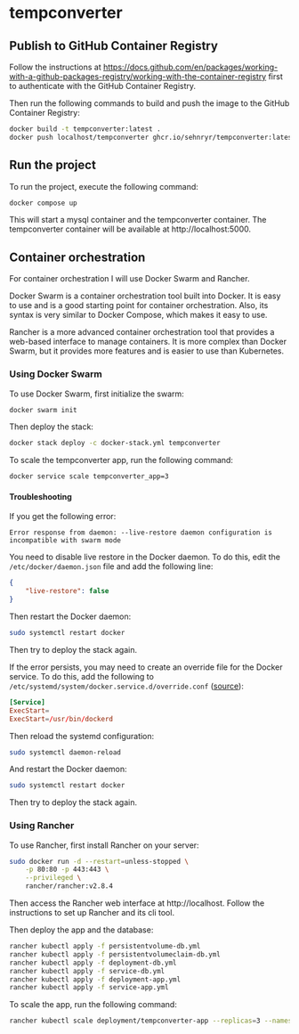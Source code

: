 # tempconverter

## Publish to GitHub Container Registry

Follow the instructions at https://docs.github.com/en/packages/working-with-a-github-packages-registry/working-with-the-container-registry
first to authenticate with the GitHub Container Registry.

Then run the following commands to build and push the image to the GitHub Container Registry:

```bash
docker build -t tempconverter:latest .
docker push localhost/tempconverter ghcr.io/sehnryr/tempconverter:latest
```

## Run the project

To run the project, execute the following command:

```bash
docker compose up
```

This will start a mysql container and the tempconverter container. The
tempconverter container will be available at http://localhost:5000.

## Container orchestration

For container orchestration I will use Docker Swarm and Rancher.

Docker Swarm is a container orchestration tool built into Docker. It is easy to
use and is a good starting point for container orchestration. Also, its
syntax is very similar to Docker Compose, which makes it easy to use.

Rancher is a more advanced container orchestration tool that provides a
web-based interface to manage containers. It is more complex than Docker
Swarm, but it provides more features and is easier to use than Kubernetes.

### Using Docker Swarm

To use Docker Swarm, first initialize the swarm:

```bash
docker swarm init
```

Then deploy the stack:

```bash
docker stack deploy -c docker-stack.yml tempconverter
```

To scale the tempconverter app, run the following command:

```bash
docker service scale tempconverter_app=3
```

#### Troubleshooting

If you get the following error:

```
Error response from daemon: --live-restore daemon configuration is incompatible with swarm mode
```

You need to disable live restore in the Docker daemon. To do this, edit the
`/etc/docker/daemon.json` file and add the following line:

```json
{
    "live-restore": false
}
```

Then restart the Docker daemon:

```bash
sudo systemctl restart docker
```

Then try to deploy the stack again.

If the error persists, you may need to create an override file for the Docker
service. To do this, add the following to
`/etc/systemd/system/docker.service.d/override.conf`
([source](https://github.com/moby/moby/issues/25471#issuecomment-263101090)):

```conf
[Service]
ExecStart=
ExecStart=/usr/bin/dockerd
```

Then reload the systemd configuration:

```bash
sudo systemctl daemon-reload
```

And restart the Docker daemon:

```bash
sudo systemctl restart docker
```

Then try to deploy the stack again.

### Using Rancher

To use Rancher, first install Rancher on your server:

```bash
sudo docker run -d --restart=unless-stopped \
    -p 80:80 -p 443:443 \
    --privileged \
    rancher/rancher:v2.8.4
```

Then access the Rancher web interface at http://localhost. Follow the
instructions to set up Rancher and its cli tool.

Then deploy the app and the database:

```bash
rancher kubectl apply -f persistentvolume-db.yml
rancher kubectl apply -f persistentvolumeclaim-db.yml
rancher kubectl apply -f deployment-db.yml
rancher kubectl apply -f service-db.yml
rancher kubectl apply -f deployment-app.yml
rancher kubectl apply -f service-app.yml
```

To scale the app, run the following command:

```bash
rancher kubectl scale deployment/tempconverter-app --replicas=3 --namespace=local
```
